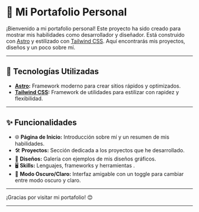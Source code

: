 # 🌟 Mi Portafolio Personal  

¡Bienvenido a mi portafolio personal! Este proyecto ha sido creado para mostrar mis habilidades como desarrollador y diseñador. Está construido con [Astro](https://astro.build/) y estilizado con [Tailwind CSS](https://tailwindcss.com/). Aquí encontrarás mis proyectos, diseños y un poco sobre mí.

---

## 🚀 Tecnologías Utilizadas  

- **[Astro](https://astro.build/):** Framework moderno para crear sitios rápidos y optimizados.  
- **[Tailwind CSS](https://tailwindcss.com/):** Framework de utilidades para estilizar con rapidez y flexibilidad.  
---

## ✨ Funcionalidades  

- 🌐 **Página de Inicio:** Introducción sobre mí y un resumen de mis habilidades.  
- 🛠️ **Proyectos:** Sección dedicada a los proyectos que he desarrollado.  
- 🎨 **Diseños:** Galería con ejemplos de mis diseños gráficos.
- 🖥️ **Skills:** Lenguajes, frameworks y herramientas . 
- 🌙 **Modo Oscuro/Claro:** Interfaz amigable con un toggle para cambiar entre modo oscuro y claro.  

---

¡Gracias por visitar mi portafolio! 😊  

---  
